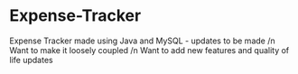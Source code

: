 # Expense-Tracker
Expense Tracker made using Java and MySQL - updates to be made
/n Want to make it loosely coupled
/n Want to add new features and quality of life updates
